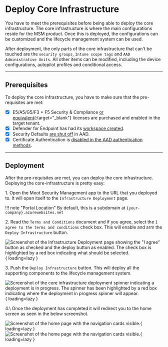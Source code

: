 # Deploy Core Infrastructure

You have to meet the prerequisites before being able to deploy the core infrastructure.
The core infrastructure is where the main configurations reside for the MSM product.
Once this is deployed, the configurations can be customized and the lifecycle management system can be used.

After deployment, the only parts of the core infrastructure that can't be touched are the `security groups`, `Intune scope tags` and `AAD Administrative Units`. All other items can be modified, including the device configurations, autopilot profiles and conditional access.

---

## Prerequisites

To deploy the core infrastructure, you have to make sure that the pre-requisites are met:

- [X] E5/A5/G5/F3 + F5 Security & Compliance [or equivalent](https://go.microsoft.com/fwlink/?linkid=2139145){:target="_blank"} licenses are purchased and enabled in the target tenant.
- [X] Defender for Endpoint has had its [workspace created](../MDE-Enable).
- [X] Security Defaults [are shut off](https://learn.microsoft.com/en-us/azure/active-directory/fundamentals/concept-fundamentals-security-defaults#disabling-security-defaults) in AAD.
- [X] Certificate Authentication is [disabled in the AAD authentication methods](https://learn.microsoft.com/en-us/azure/active-directory/authentication/how-to-certificate-based-authentication#step-2-enable-cba-on-the-tenant).

---

## Deployment

After the pre-requisites are met, you can deploy the core infrastructure.
Deploying the core-infrastructure is pretty easy:

1\. Open the Moot Security Management app to the URL that you deployed to. It will open itself to the `Infrastructure Deployment` page.

!!! note "Portal Location"
    By default, this is a subdomain at `{your-company}.azurewebsites.net`

2\. Read the `Terms and Conditions` document and if you agree, select the `I agree to the terms and conditions` check box. This will enable and arm the `Deploy Infrastructure` button.

![Screenshot of the Infrastructure Deployment page showing the "I agree" button as checked and the deploy button as enabled. The check box is highlighted by a red box indicating what should be selected.](/assets/Images/Screenshots/Core-Infrastructure-Deployment.png){ loading=lazy }

3\. Push the `Deploy Infrastructure` button. This will deploy all the supporting components to the lifecycle management system.

![Screenshot of the core infrastructure deployment spinner indicating a deployment is in progress. The spinner has been highlighted by a red box indicating where the deployment in progress spinner will appear.](/assets/Images/Screenshots/Spinner.png){ loading=lazy }

4.\ Once the deployment has completed it will redirect you to the home screen as seen in the below screenshot.

![Screenshot of the home page with the navigation cards visible.](/assets/Images/Screenshots/Select-Unmanaged-Device-Light.png#only-light){ loading=lazy }
![Screenshot of the home page with the navigation cards visible.](/assets/Images/Screenshots/Select-Unmanaged-Device-Dark.png#only-dark){ loading=lazy }
